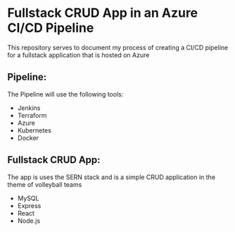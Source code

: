 # Fullstack CRUD App in an Azure CI/CD Pipeline

This repository serves to document my process of creating a CI/CD pipeline for a fullstack application that is hosted on Azure

## Pipeline:
The Pipeline will use the following tools:
- Jenkins
- Terraform
- Azure
- Kubernetes
- Docker

## Fullstack CRUD App:
The app is uses the SERN stack and is a simple CRUD application in the theme of volleyball teams
- MySQL
- Express
- React
- Node.js
